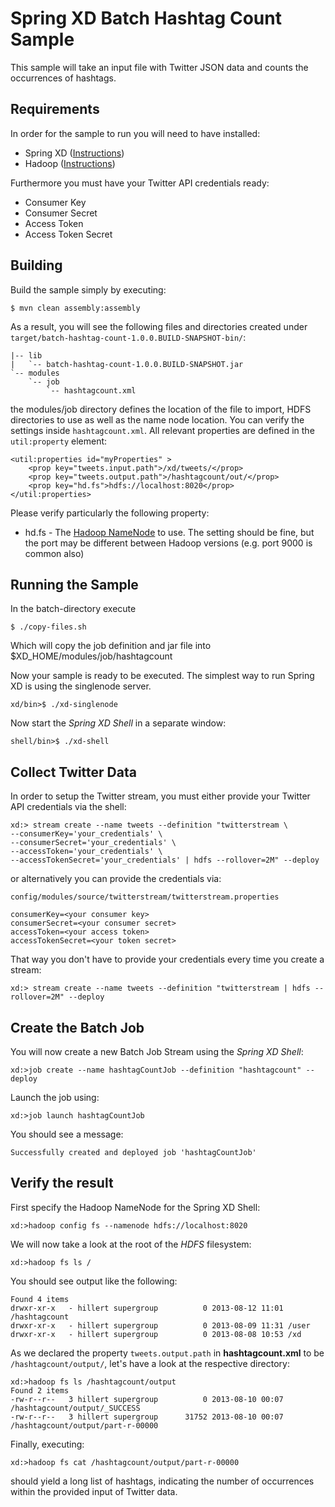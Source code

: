 Spring XD Batch Hashtag Count Sample
=================================

This sample will take an input file with Twitter JSON data and counts the occurrences of hashtags.

## Requirements

In order for the sample to run you will need to have installed:

* Spring XD ([Instructions](https://github.com/SpringSource/spring-xd/wiki/Getting-Started))
* Hadoop ([Instructions](https://github.com/SpringSource/spring-xd/wiki/Hadoop-Installation))

Furthermore you must have your Twitter API credentials ready:

* Consumer Key
* Consumer Secret
* Access Token
* Access Token Secret

## Building

Build the sample simply by executing:

	$ mvn clean assembly:assembly

As a result, you will see the following files and directories created under `target/batch-hashtag-count-1.0.0.BUILD-SNAPSHOT-bin/`:

```
|-- lib
|   `-- batch-hashtag-count-1.0.0.BUILD-SNAPSHOT.jar
`-- modules
    `-- job
        `-- hashtagcount.xml
```

the modules/job directory defines the location of the file to import, HDFS directories to use as well as the name node location.  You can verify the settings inside `hashtagcount.xml`.  All relevant properties are defined in the `util:property` element:

	<util:properties id="myProperties" >
		<prop key="tweets.input.path">/xd/tweets/</prop>
		<prop key="tweets.output.path">/hashtagcount/out/</prop>
		<prop key="hd.fs">hdfs://localhost:8020</prop>
	</util:properties>

Please verify particularly the following property:

* hd.fs - The [Hadoop NameNode](http://wiki.apache.org/hadoop/NameNode) to use. The setting should be fine, but the port may be different between Hadoop versions (e.g. port 9000 is common also)

## Running the Sample

In the batch-directory execute

	$ ./copy-files.sh

Which will copy the job definition and jar file into $XD_HOME/modules/job/hashtagcount

Now your sample is ready to be executed.  The simplest way to run Spring XD is using the singlenode server.

	xd/bin>$ ./xd-singlenode

Now start the *Spring XD Shell* in a separate window:

	shell/bin>$ ./xd-shell

## Collect Twitter Data

In order to setup the Twitter stream, you must either provide your Twitter API credentials via the shell:

```
xd:> stream create --name tweets --definition "twitterstream \
--consumerKey='your_credentials' \
--consumerSecret='your_credentials' \
--accessToken='your_credentials' \
--accessTokenSecret='your_credentials' | hdfs --rollover=2M" --deploy
```

or alternatively you can provide the credentials via:

`config/modules/source/twitterstream/twitterstream.properties`

```
consumerKey=<your consumer key>
consumerSecret=<your consumer secret>
accessToken=<your access token>
accessTokenSecret=<your token secret>
```

That way you don't have to provide your credentials every time you create a stream:

	xd:> stream create --name tweets --definition "twitterstream | hdfs --rollover=2M" --deploy

## Create the Batch Job

You will now create a new Batch Job Stream using the *Spring XD Shell*:

	xd:>job create --name hashtagCountJob --definition "hashtagcount" --deploy

Launch the job using:

	xd:>job launch hashtagCountJob

You should see a message:

	Successfully created and deployed job 'hashtagCountJob'

## Verify the result

First specify the Hadoop NameNode for the Spring XD Shell:

	xd:>hadoop config fs --namenode hdfs://localhost:8020
	
We will now take a look at the root of the *HDFS* filesystem:
	
	xd:>hadoop fs ls /

You should see output like the following:

	Found 4 items
	drwxr-xr-x   - hillert supergroup          0 2013-08-12 11:01 /hashtagcount
	drwxr-xr-x   - hillert supergroup          0 2013-08-09 11:31 /user
	drwxr-xr-x   - hillert supergroup          0 2013-08-08 10:53 /xd

As we declared the property `tweets.output.path` in **hashtagcount.xml** to be `/hashtagcount/output/`, let's have a look at the respective directory:

	xd:>hadoop fs ls /hashtagcount/output
	Found 2 items
	-rw-r--r--   3 hillert supergroup          0 2013-08-10 00:07 /hashtagcount/output/_SUCCESS
	-rw-r--r--   3 hillert supergroup      31752 2013-08-10 00:07 /hashtagcount/output/part-r-00000

Finally, executing:

	xd:>hadoop fs cat /hashtagcount/output/part-r-00000

should yield a long list of hashtags, indicating the number of occurrences within the provided input of Twitter data.

